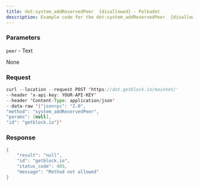 ```yaml
---
title: dot:system_addReservedPeer  {disallowed} - Polkadot
description: Example code for the dot:system_addReservedPeer  {disallowed} json-rpc method. Сomplete guide on how to use dot:system_addReservedPeer  {disallowed} json-rpc in GetBlock.io Web3 documentation.
---
```


### Parameters


`peer` - Text

None

### Request

``` java
curl --location --request POST 'https://dot.getblock.io/mainnet/' 
--header 'x-api-key: YOUR-API-KEY' 
--header 'Content-Type: application/json' 
--data-raw '{"jsonrpc": "2.0",
"method": "system_addReservedPeer",
"params": [null],
"id": "getblock.io"}'
```

###  Response

``` java
{
    "result": "null",
    "id": "getblock.io",
    "status_code": 405,
    "message": "Method not allowed"
}
```

